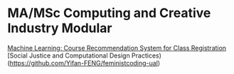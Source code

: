 # MA/MSc Computing and Creative Industry Modular


[Machine Learning: Course Recommendation System for Class Registration](https://git.arts.ac.uk/21036265/Personalization_miniproject)
[Social Justice and Computational Design Practices)(https://github.com/Yifan-FENG/feministcoding-ual)
